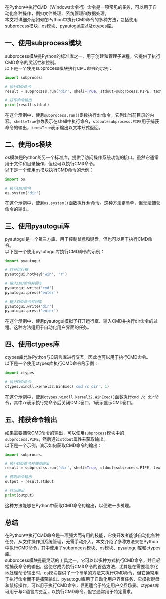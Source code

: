在Python中执行CMD（Windows命令行）命令是一项常见的任务，可以用于自动化各种操作，例如文件处理、系统管理和数据处理。<br />本文将详细介绍如何在Python中执行CMD命令的多种方法，包括使用subprocess模块、os模块、pyautogui库以及ctypes库。
<a name="y44br"></a>
## 一、使用subprocess模块
subprocess模块是Python的标准库之一，用于创建和管理子进程。它提供了执行CMD命令的灵活性和控制。<br />以下是一个使用subprocess模块执行CMD命令的示例：
```python
import subprocess

# 执行CMD命令
result = subprocess.run('dir', shell=True, stdout=subprocess.PIPE, text=True)

# 打印命令输出
print(result.stdout)
```
在这个示例中，使用`subprocess.run()`函数执行dir命令，它列出当前目录的内容。`shell=True`参数表示在shell中执行命令，`stdout=subprocess.PIPE`用于捕获命令的输出，`text=True`表示输出以文本形式返回。
<a name="DtOpd"></a>
## 二、使用os模块
os模块是Python的另一个标准库，提供了访问操作系统功能的接口。虽然它通常用于文件和目录操作，但也可以执行CMD命令。<br />以下是一个使用os模块执行CMD命令的示例：
```python
import os

# 执行CMD命令
os.system('dir')
```
在这个示例中，使用`os.system()`函数执行dir命令。这种方法更简单，但无法捕获命令的输出。
<a name="QPQ3V"></a>
## 三、使用pyautogui库
pyautogui是一个第三方库，用于控制鼠标和键盘，但也可以用于执行CMD命令。<br />以下是一个使用pyautogui库执行CMD命令的示例：
```python
import pyautogui

# 打开运行框
pyautogui.hotkey('win', 'r')

# 输入CMD命令并回车
pyautogui.write('cmd')
pyautogui.press('enter')

# 输入CMD命令并回车
pyautogui.write('dir')
pyautogui.press('enter')
```
在这个示例中，使用pyautogui模拟了打开运行框、输入CMD并执行dir命令的过程。这种方法适用于自动化用户界面的任务。
<a name="NXYIO"></a>
## 四、使用ctypes库
ctypes库允许Python与C语言库进行交互，因此也可以用于执行CMD命令。<br />以下是一个使用ctypes库执行CMD命令的示例：
```python
import ctypes

# 执行CMD命令
ctypes.windll.kernel32.WinExec('cmd /c dir', 1)
```
在这个示例中，使用`ctypes.windll.kernel32.WinExec()`函数执行`cmd /c dir`命令，其中`/c`表示执行完命令后关闭CMD窗口，1表示显示CMD窗口。
<a name="NYGBO"></a>
## 五、捕获命令输出
如果需要捕获CMD命令的输出，可以使用`subprocess`模块中的`subprocess.PIPE`，然后通过`stdout`属性来获取输出。<br />以下是一个示例，演示如何获取CMD命令的输出：
```python
import subprocess

# 执行CMD命令并捕获输出
result = subprocess.run('dir', shell=True, stdout=subprocess.PIPE, text=True)

# 获取命令输出
output = result.stdout

# 打印输出
print(output)
```
这种方法能够在Python中获取CMD命令的输出，以便进一步处理。
<a name="JE20v"></a>
## 总结
在Python中执行CMD命令是一项强大而有用的技能，它使开发者能够自动化各种任务，从文件操作到系统管理，无需手动介入。本文介绍了多种方法来在Python中执行CMD命令，其中使用了subprocess模块、os模块、pyautogui库和ctypes库。<br />subprocess模块是最灵活的工具之一，它可以以多种方式执行CMD命令，并且轻松捕获命令的输出。这使它成为执行CMD命令的首选方法，尤其是在需要程序化地处理命令输出时。os模块提供了一个简单的方法来执行CMD命令，但它通常用于执行命令而不是捕获输出。pyautogui库用于自动化用户界面任务，它模拟键盘和鼠标操作，可以用于执行CMD命令，但更适合于特定用户交互场景。ctypes库可用于与C语言库交互，以执行CMD命令，但它通常用于特定需求。

